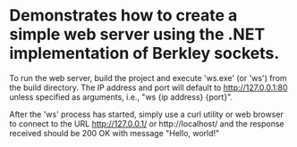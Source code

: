 # Demonstrates how to create a simple web server using the .NET implementation of Berkley sockets.

To run the web server, build the project and execute 'ws.exe' (or 'ws') from the build directory. The IP address and port will default to http://127.0.0.1:80 unless specified as arguments, i.e., "ws {ip address} {port}".

After the 'ws' process has started, simply use a curl utility or web browser to connect to the URL http://127.0.0.1/ or http://localhost/ and the response received should be 200 OK with message "Hello, world!"